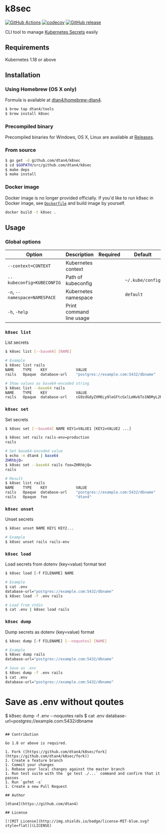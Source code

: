 # k8sec

[![GitHub Actions](https://github.com/dtan4/k8sec/workflows/Test/badge.svg)](https://github.com/dtan4/k8sec/actions?query=workflow%3ATest+branch%3Amaster)
[![codecov](https://codecov.io/gh/dtan4/k8sec/branch/master/graph/badge.svg)](https://codecov.io/gh/dtan4/k8sec)
[![GitHub release](https://img.shields.io/github/release/dtan4/k8sec.svg)](https://github.com/dtan4/k8sec/releases)

CLI tool to manage [Kubernetes Secrets](http://kubernetes.io/docs/user-guide/secrets/) easily

## Requirements

Kubernetes 1.18 or above

## Installation

### Using Homebrew (OS X only)

Formula is available at [dtan4/homebrew-dtan4](https://github.com/dtan4/homebrew-tools).

```bash
$ brew tap dtan4/tools
$ brew install k8sec
```

### Precompiled binary

Precompiled binaries for Windows, OS X, Linux are available at [Releases](https://github.com/dtan4/k8sec/releases).

### From source

```bash
$ go get -d github.com/dtan4/k8sec
$ cd $GOPATH/src/github.com/dtan4/k8sec
$ make deps
$ make install
```

### Docker image

Docker image is no longer provided officially.
If you'd like to run k8sec in Docker image, see [`Dockerfile`](Dockerfile) and build image by yourself.

```bash
docker build -t k8sec .
```

## Usage

### Global options

|Option|Description|Required|Default|
|---------|-----------|-------|-------|
|`--context=CONTEXT`|Kubernetes context|||
|`--kubeconfig=KUBECONFIG`|Path of kubeconfig||`~/.kube/config`|
|`-n`, `--namespace=NAMESPACE`|Kubernetes namespace||`default`|
|`-h`, `-help`|Print command line usage|||

### `k8sec list`

List secrets

```bash
$ k8sec list [--base64] [NAME]

# Example
$ k8sec list rails
NAME    TYPE    KEY             VALUE
rails   Opaque  database-url    "postgres://example.com:5432/dbname"

# Show values as base64-encoded string
$ k8sec list --base64 rails
NAME    TYPE    KEY             VALUE
rails   Opaque  database-url    cG9zdGdyZXM6Ly9leGFtcGxlLmNvbTo1NDMyL2RibmFtZQ==
```

### `k8sec set`

Set secrets

```bash
$ k8sec set [--base64] NAME KEY1=VALUE1 [KEY2=VALUE2 ...]

$ k8sec set rails rails-env=production
rails

# Set base64-encoded value
$ echo -n dtan4 | base64
ZHRhbjQ=
$ k8sec set --base64 rails foo=ZHRhbjQ=
rails

# Result
$ k8sec list rails
NAME    TYPE    KEY             VALUE
rails   Opaque  database-url    "postgres://example.com:5432/dbname"
rails   Opaque  foo             "dtan4"
```

### `k8sec unset`

Unset secrets

```bash
$ k8sec unset NAME KEY1 KEY2...

# Example
$ k8sec unset rails rails-env
```

### `k8sec load`

Load secrets from dotenv (key=value) format text

```bash
$ k8sec load [-f FILENAME] NAME

# Example
$ cat .env
database-url="postgres://example.com:5432/dbname"
$ k8sec load -f .env rails

# Load from stdin
$ cat .env | k8sec load rails
```

### `k8sec dump`

Dump secrets as dotenv (key=value) format

```bash
$ k8sec dump [-f FILENAME] [--noquotes] [NAME]

# Example
$ k8sec dump rails
database-url="postgres://example.com:5432/dbname"

# Save as .env
$ k8sec dump -f .env rails
$ cat .env
database-url="postgres://example.com:5432/dbname"
```

# Save as .env without qoutes
$ k8sec dump -f .env --noquotes rails
$ cat .env
database-url=postgres://example.com:5432/dbname
```

## Contribution

Go 1.8 or above is required.

1. Fork ([https://github.com/dtan4/k8sec/fork](https://github.com/dtan4/k8sec/fork))
1. Create a feature branch
1. Commit your changes
1. Rebase your local changes against the master branch
1. Run test suite with the `go test ./...` command and confirm that it passes
1. Run `gofmt -s`
1. Create a new Pull Request

## Author

[dtan4](https://github.com/dtan4)

## License

[![MIT License](http://img.shields.io/badge/license-MIT-blue.svg?style=flat)](LICENSE)
